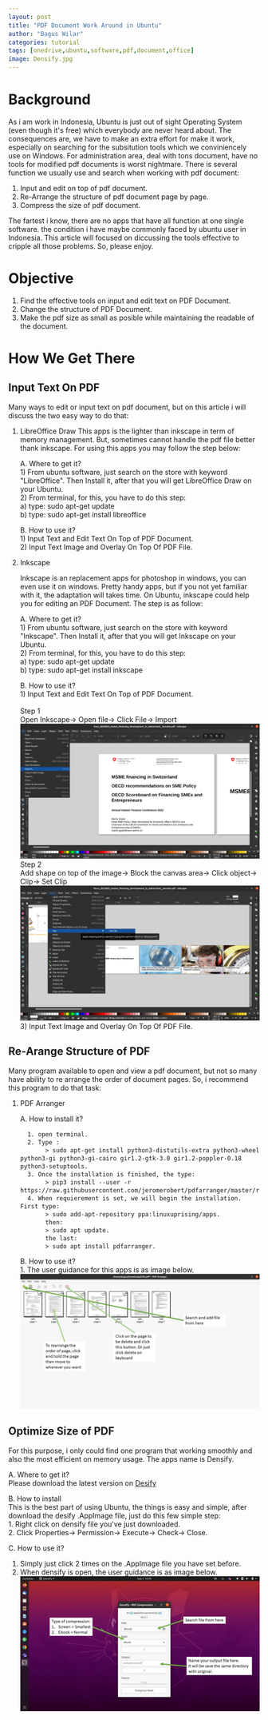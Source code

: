 ```yaml
---
layout: post
title: "PDF Document Work Around in Ubuntu"
author: "Bagus Wilar"
categories: tutorial
tags: [onedrive,ubuntu,software,pdf,document,office]
image: Densify.jpg
---
```




# Background
As i am work in Indonesia, Ubuntu is just out of sight Operating System (even though it's free) which everybody are never heard about. The consequences are, we have to make an extra effort for make it work, especially on searching for the subsitution tools which we conviniencely use on Windows. For administration area, deal with tons document, have no tools for modified pdf documents is worst nightmare.  There is several function we usually use and search when working with pdf document:

1. Input and edit on top of pdf document.
2. Re-Arrange the structure of pdf document page by page.
3. Compress the size of pdf document.

The fartest i know, there are no apps that have all function at one single software. the condition i have maybe commonly faced by ubuntu user in Indonesia. This article will focused on diccussing the tools effective to cripple all those problems. So, please enjoy.  

# Objective
1. Find the effective tools on input and edit text on PDF Document.
2. Change the structure of PDF Document.
3. Make the pdf size as small as posible while maintaining the readable of the document.

# How We Get There

## Input Text On PDF

Many ways to edit or input text on pdf document, but on this article i will discuss the two easy way to do that:

1. LibreOffice Draw 
    This apps is the lighter than inkscape in term of memory management. But, sometimes cannot handle the pdf file better thank inkscape. For using this apps you may       follow the step below:<br>
    
    A. Where to get it?<br>
         1) From ubuntu software, just search on the store with keyword "LibreOffice". Then Install it, after that you will get LibreOffice Draw on your Ubuntu.<br>
         2) From terminal, for this, you have to do this step:<br>
              a) type: sudo apt-get update<br>
              b) type: sudo apt-get install libreoffice<br>
              
    B. How to use it?<br>
         1) Input Text and Edit Text On Top of PDF Document.<br>
         2) Input Text Image and Overlay On Top Of PDF File.<br>
         
3. Inkscape

    Inkscape is an replacement apps for photoshop in windows, you can even use it on windows. Pretty handy apps, but if you not yet familiar with it, the adaptation       will takes time. On Ubuntu, inkscape could help you for editing an PDF Document. The step is as follow:
    
    A. Where to get it?<br>
         1) From ubuntu software, just search on the store with keyword "Inkscape". Then Install it, after that you will get Inkscape on your Ubuntu.<br>
         2) From terminal, for this, you have to do this step:<br>
              a) type: sudo apt-get update<br>
              b) type: sudo apt-get install inkscape<br>
              
    B. How to use it?<br>
         1) Input Text and Edit Text On Top of PDF Document.<br>
         <br> Step 1
         <br> Open Inkscape-> Open file-> Click File-> Import
         ![Inkscape](https://github.com/bawil45/blog/raw/gh-pages/assets/img/Inkscape%201.png "Inkscape")
         <br> Step 2
         <br> Add shape on top of the image-> Block the canvas area-> Click object-> Clip-> Set Clip
         ![Inkscape 1](https://github.com/bawil45/blog/raw/gh-pages/assets/img/Inkscape%203.png "Inkscape 1")
         3) Input Text Image and Overlay On Top Of PDF File.<br>
   
## Re-Arange Structure of PDF

Many program available to open and view a pdf document, but not so many have ability to re arrange the order of document pages. So, i recommend this program to do that task:

1. PDF Arranger

   A. How to install it?
   
         1. open terminal.   
         2. Type :
              > sudo apt-get install python3-distutils-extra python3-wheel python3-gi python3-gi-cairo gir1.2-gtk-3.0 gir1.2-poppler-0.18 python3-setuptools. 
         3. Once the installation is finished, the type:
              > pip3 install --user -r https://raw.githubusercontent.com/jeromerobert/pdfarranger/master/requirements.txt.
         4. When requierement is set, we will begin the installation. First type:
              > sudo add-apt-repository ppa:linuxuprising/apps. 
              then: 
              > sudo apt update.
              the last: 
              > sudo apt install pdfarranger.
               
   B. How to use it?<br>
         1. The user guidance for this apps is as image below.
         ![PDF Arranger](https://github.com/bawil45/blog/raw/gh-pages/assets/img/PDF%20Arranger.jpg "Densify Interface") 
    
## Optimize Size of PDF 

For this purpose, i only could find one program that working smoothly and also the most efficient on memory usage. The apps name is Densify. 

A. Where to get it?<br>
   Please download the latest version on [Desify](https://github.com/hkdb/Densify/releases) 

B. How to install<br>
    This is the best part of using Ubuntu, the things is easy and simple, after download the desify .AppImage file, just do this few simple step: <br>
    1. Right click on densify file you've just downloaded. <br>
    2. Click Properties-> Permission-> Execute-> Check-> Close. <br>

C. How to use it?<br>
   1. Simply just click 2 times on the .AppImage file you have set before. 
   2. When densify is open, the user guidance is as image below. 
     ![Densify Interface](https://github.com/bawil45/blog/raw/gh-pages/assets/img/Densify%201.jpg "Densify Interface") 
